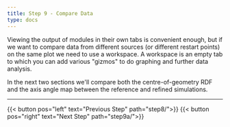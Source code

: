 ```yaml
---
title: Step 9 - Compare Data
type: docs
---
```



Viewing the output of modules in their own tabs is convenient enough, but if we want to compare data from different sources (or different restart points) on the same plot we need to use a workspace. A workspace is an empty tab to which you can add various "gizmos" to do graphing and further data analysis.

In the next two sections we'll compare both the centre-of-geometry RDF and the axis angle map between the reference and refined simulations.


* * *
{{< button pos="left" text="Previous Step" path="step8/">}}
{{< button pos="right" text="Next Step" path="step9a/">}}

